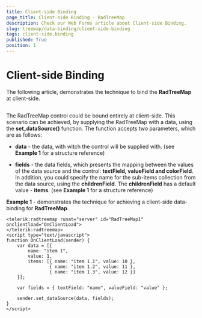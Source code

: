 ```yaml
---
title: Client-side Binding
page_title: Client-side Binding - RadTreeMap
description: Check our Web Forms article about Client-side Binding.
slug: treemap/data-binding/client-side-binding
tags: client-side,binding
published: True
position: 1
---
```


# Client-side Binding


The following article, demonstrates the technique to bind the **RadTreeMap** at client-side.

## 

The RadTreeMap control could be bound entirely at client-side. This scenario can be achieved, by supplying the RadTreeMap with a data, using the **set_dataSource()** function. The function accepts two parameters, which are as follows:

* **data** - the data, with witch the control will be supplied with. (see **Example 1** for a structure reference)

* **fields** - the data fields, which presents the mapping between the values of the data source and the control: **textField, valueField and colorField**. In addition, you could specify the name for the sub-items collection from the data source, using the **childrenField**. The **childrenField** has a default value - **items**. (see **Example 1** for a structure reference)

**Example 1** - demonstrates the technique for achieving a client-side data-binding for **RadTreeMap**.



````ASPNET
<telerik:radtreemap runat="server" id="RadTreeMap1" onclientload="OnClientLoad">
</telerik:radtreemap>
<script type="text/javascript">
function OnClientLoad(sender) {
    var data = [{
        name: "item 1",
        value: 1,
        items: [{ name: "item 1.1", value: 10 },
                { name: "item 1.2", value: 11 },
                { name: "item 1.3", value: 12 }]
    }];

    var fields = { textField: "name", valueField: "value" };

    sender.set_dataSource(data, fields);
}
</script>
````

